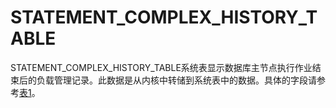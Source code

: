 # STATEMENT\_COMPLEX\_HISTORY\_TABLE<a name="ZH-CN_TOPIC_0289899915"></a>

STATEMENT\_COMPLEX\_HISTORY\_TABLE系统表显示数据库主节点执行作业结束后的负载管理记录。此数据是从内核中转储到系统表中的数据。具体的字段请参考[表1](../DatabaseReference/GS_WLM_SESSION_HISTORY.md#zh-cn_topic_0059778760_td16c4d9490d3429bb7924dc70121414a)。

